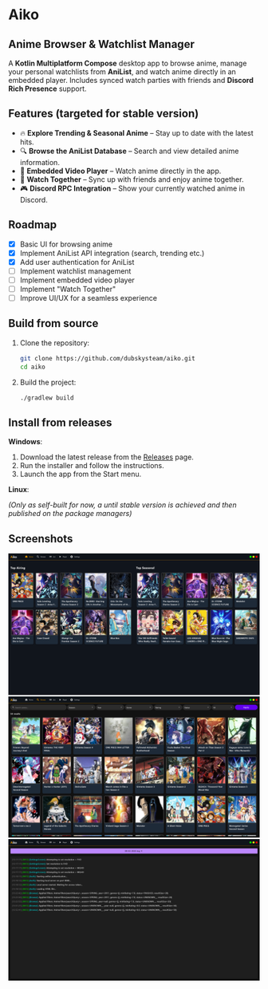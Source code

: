 # Aiko
## Anime Browser & Watchlist Manager

A **Kotlin Multiplatform Compose** desktop app to browse anime, manage your personal watchlists from **AniList**, and watch anime directly in an embedded player. Includes synced watch parties with friends and **Discord Rich Presence** support.

## Features (targeted for stable version)

- 🔥 **Explore Trending & Seasonal Anime** – Stay up to date with the latest hits.
- 🔍 **Browse the AniList Database** – Search and view detailed anime information.
- 🎥 **Embedded Video Player** – Watch anime directly in the app.
- 👫 **Watch Together** – Sync up with friends and enjoy anime together.
- 🎮 **Discord RPC Integration** – Show your currently watched anime in Discord.

## Roadmap

- [X] Basic UI for browsing anime
- [X] Implement AniList API integration (search, trending etc.)
- [X] Add user authentication for AniList
- [ ] Implement watchlist management
- [ ] Implement embedded video player
- [ ] Implement "Watch Together"
- [ ] Improve UI/UX for a seamless experience

## Build from source

1. Clone the repository:
   ```sh
   git clone https://github.com/dubskysteam/aiko.git
   cd aiko
   ```
2. Build the project:
   ```sh
   ./gradlew build
   ```
   
## Install from releases

**Windows**:
1. Download the latest release from the [Releases](https://github.com/dubskysteam/aiko/releases) page.
2. Run the installer and follow the instructions.
3. Launch the app from the Start menu.

**Linux**:

_(Only as self-built for now, a until stable version is achieved and then published on the package managers)_

## Screenshots
![Screenshot](docs/github/homescreen.png)
![Screenshot](docs/github/browse.png)
![Screenshot](docs/github/logs.png)
